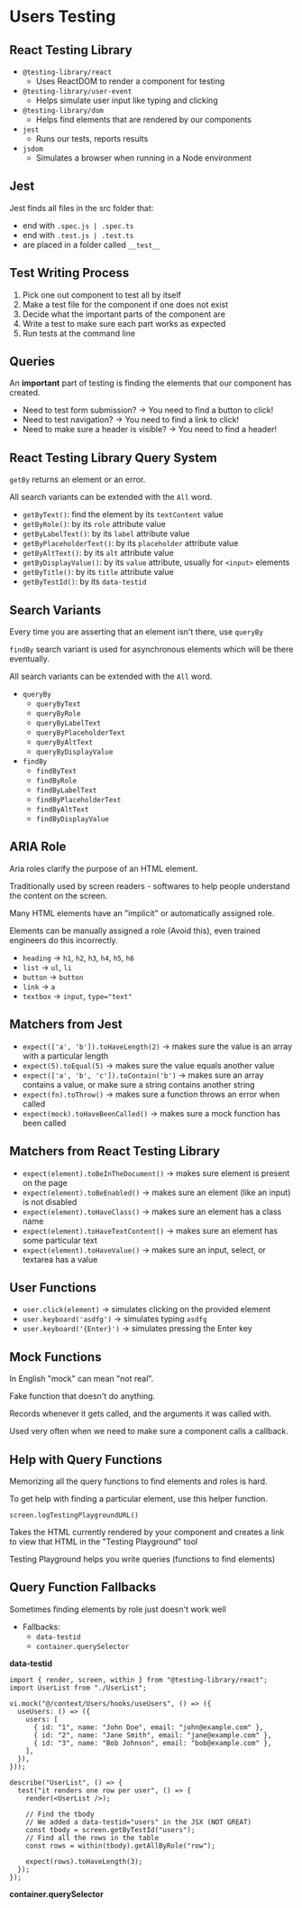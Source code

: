 # Users Testing

## React Testing Library

- `@testing-library/react`
  - Uses ReactDOM to render a component for testing
- `@testing-library/user-event`
  - Helps simulate user input like typing and clicking
- `@testing-library/dom`
  - Helps find elements that are rendered by our components
- `jest`
  - Runs our tests, reports results
- `jsdom`
  - Simulates a browser when running in a Node environment

## Jest

Jest finds all files in the src folder that:

- end with `.spec.js | .spec.ts`
- end with `.test.js | .test.ts`
- are placed in a folder called `__test__`

## Test Writing Process

1. Pick one out component to test all by itself
2. Make a test file for the component if one does not exist
3. Decide what the important parts of the component are
4. Write a test to make sure each part works as expected
5. Run tests at the command line

## Queries

An **important** part of testing is finding the elements that our component has created.

- Need to test form submission? &rarr; You need to find a button to click!
- Need to test navigation? &rarr; You need to find a link to click!
- Need to make sure a header is visible? &rarr; You need to find a header!

## React Testing Library Query System

`getBy` returns an element or an error.

All search variants can be extended with the `All` word.

- `getByText()`: find the element by its `textContent` value
- `getByRole()`: by its `role` attribute value
- `getByLabelText()`: by its `label` attribute value
- `getByPlaceholderText()`: by its `placeholder` attribute value
- `getByAltText()`: by its `alt` attribute value
- `getByDisplayValue()`: by its `value` attribute, usually for `<input>` elements
- `getByTitle()`: by its `title` attribute value
- `getByTestId()`: by its `data-testid`

## Search Variants

Every time you are asserting that an element isn't there, use `queryBy`

`findBy` search variant is used for asynchronous elements which will be there eventually.

All search variants can be extended with the `All` word.

- `queryBy`
  - `queryByText`
  - `queryByRole`
  - `queryByLabelText`
  - `queryByPlaceholderText`
  - `queryByAltText`
  - `queryByDisplayValue`
- `findBy`
  - `findByText`
  - `findByRole`
  - `findByLabelText`
  - `findByPlaceholderText`
  - `findByAltText`
  - `findByDisplayValue`

## ARIA Role

Aria roles clarify the purpose of an HTML element.

Traditionally used by screen readers - softwares to help people understand the content on the screen.

Many HTML elements have an "implicit" or automatically assigned role.

Elements can be manually assigned a role (Avoid this), even trained engineers do this incorrectly.

- `heading` &rarr; `h1`, `h2`, `h3`, `h4`, `h5`, `h6`
- `list` &rarr; `ul`, `li`
- `button` &rarr; `button`
- `link` &rarr; `a`
- `textbox` &rarr; `input`, `type="text"`

## Matchers from Jest

- `expect(['a', 'b']).toHaveLength(2)` &rarr; makes sure the value is an array with a particular length
- `expect(5).toEqual(5)` &rarr; makes sure the value equals another value
- `expect(['a', 'b', 'c']).toContain('b')` &rarr; makes sure an array contains a value, or make sure a string contains another string
- `expect(fn).toThrow()` &rarr; makes sure a function throws an error when called
- `expect(mock).toHaveBeenCalled()` &rarr; makes sure a mock function has been called

## Matchers from React Testing Library

- `expect(element).toBeInTheDocument()` &rarr; makes sure element is present on the page
- `expect(element).toBeEnabled()` &rarr; makes sure an element (like an input) is not disabled
- `expect(element).toHaveClass()` &rarr; makes sure an element has a class name
- `expect(element).toHaveTextContent()` &rarr; makes sure an element has some particular text
- `expect(element).toHaveValue()` &rarr; makes sure an input, select, or textarea has a value

## User Functions

- `user.click(element)` &rarr; simulates clicking on the provided element
- `user.keyboard('asdfg')` &rarr; simulates typing `asdfg`
- `user.keyboard('{Enter}')` &rarr; simulates pressing the Enter key

## Mock Functions

In English "mock" can mean "not real".

Fake function that doesn't do anything.

Records whenever it gets called, and the arguments it was called with.

Used very often when we need to make sure a component calls a callback.

## Help with Query Functions

Memorizing all the query functions to find elements and roles is hard.

To get help with finding a particular element, use this helper function.

`screen.logTestingPlaygroundURL()`

Takes the HTML currently rendered by your component and creates a link to view that HTML in the "Testing Playground" tool

Testing Playground helps you write queries (functions to find elements)

## Query Function Fallbacks

Sometimes finding elements by role just doesn't work well

- Fallbacks:
  - `data-testid`
  - `container.querySelector`

**data-testid**

```tsx
import { render, screen, within } from "@testing-library/react";
import UserList from "./UserList";

vi.mock("@/context/Users/hooks/useUsers", () => ({
  useUsers: () => ({
    users: [
      { id: "1", name: "John Doe", email: "john@example.com" },
      { id: "2", name: "Jane Smith", email: "jane@example.com" },
      { id: "3", name: "Bob Johnson", email: "bob@example.com" },
    ],
  }),
}));

describe("UserList", () => {
  test("it renders one row per user", () => {
    render(<UserList />);

    // Find the tbody
    // We added a data-testid="users" in the JSX (NOT GREAT)
    const tbody = screen.getByTestId("users");
    // Find all the rows in the table
    const rows = within(tbody).getAllByRole("row");

    expect(rows).toHaveLength(3);
  });
});
```

**container.querySelector**
